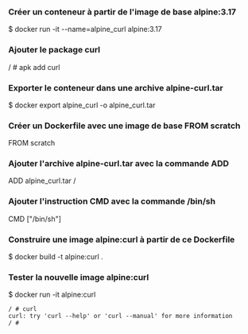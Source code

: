 ### Créer un conteneur à partir de l'image de base alpine:3.17

$ docker run -it --name=alpine_curl alpine:3.17

### Ajouter le package curl

/ # apk add curl

### Exporter le conteneur dans une archive alpine-curl.tar

$ docker export alpine_curl -o alpine_curl.tar

### Créer un Dockerfile avec une image de base FROM scratch

FROM scratch

### Ajouter l'archive alpine-curl.tar avec la commande ADD

ADD alpine_curl.tar /

### Ajouter l'instruction CMD avec la commande **/bin/sh**

CMD ["/bin/sh"]

### Construire une image **alpine:curl** à partir de ce Dockerfile

$ docker build -t alpine:curl .

### Tester la nouvelle image **alpine:curl**

$ docker run -it alpine:curl
```
/ # curl
curl: try 'curl --help' or 'curl --manual' for more information
/ # 
```
